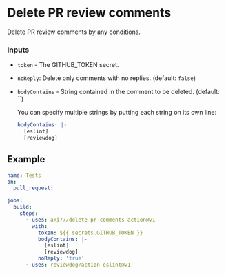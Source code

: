 # Delete PR review comments

Delete PR review comments by any conditions.

### Inputs

- `token` - The GITHUB_TOKEN secret.
- `noReply`: Delete only comments with no replies. (default: `false`)
- `bodyContains` - String contained in the comment to be deleted. (default: ``)

  You can specify multiple strings by putting each string on its own line:

  ```yaml
  bodyContains: |-
    [eslint]
    [reviewdog]
  ```

## Example

```yaml
name: Tests
on:
  pull_request:

jobs:
  build:
    steps:
      - uses: aki77/delete-pr-comments-action@v1
        with:
          token: ${{ secrets.GITHUB_TOKEN }}
          bodyContains: |-
            [eslint]
            [reviewdog]
          noReply: 'true'
      - uses: reviewdog/action-eslint@v1
```

